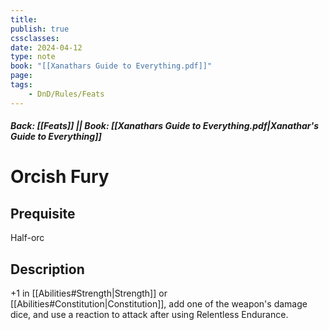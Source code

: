 ```yaml
---
title:
publish: true
cssclasses:
date: 2024-04-12
type: note
book: "[[Xanathars Guide to Everything.pdf]]"
page: 
tags:
    - DnD/Rules/Feats
---
```


##### Back: [[Feats]] || Book: [[Xanathars Guide to Everything.pdf|Xanathar's Guide to Everything]]

# Orcish Fury


## Prequisite 
Half-orc

## Description
+1 in [[Abilities#Strength|Strength]] or [[Abilities#Constitution|Constitution]], add one of the weapon's damage dice, and use a reaction to attack after using Relentless Endurance.